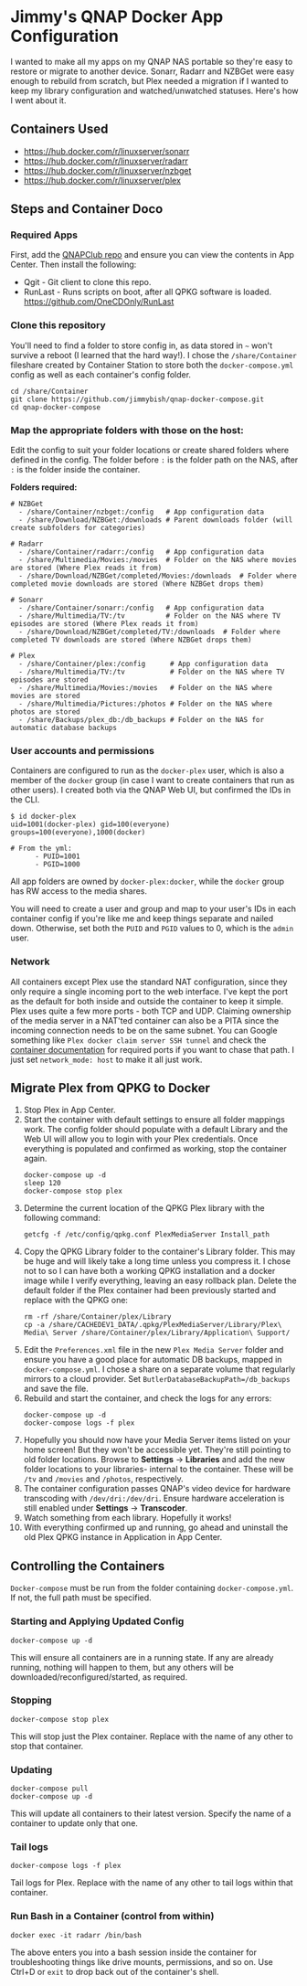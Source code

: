 # Jimmy's QNAP Docker App Configuration
I wanted to make all my apps on my QNAP NAS portable so they're easy to restore or migrate to another device. Sonarr, Radarr and NZBGet were easy enough to rebuild from scratch, but Plex needed a migration if I wanted to keep my library configuration and watched/unwatched statuses. Here's how I went about it.

## Containers Used
* https://hub.docker.com/r/linuxserver/sonarr
* https://hub.docker.com/r/linuxserver/radarr
* https://hub.docker.com/r/linuxserver/nzbget
* https://hub.docker.com/r/linuxserver/plex

## Steps and Container Doco
### Required Apps
First, add the [QNAPClub repo](https://www.qnapclub.eu/en) and ensure you can view the contents in App Center. Then install the following:
* Qgit - Git client to clone this repo.
* RunLast - Runs scripts on boot, after all QPKG software is loaded. https://github.com/OneCDOnly/RunLast

### Clone this repository
You'll need to find a folder to store config in, as data stored in `~` won't survive a reboot (I learned that the hard way!). I chose the `/share/Container` fileshare created by Container Station to store both the `docker-compose.yml` config as well as each container's config folder.
```
cd /share/Container
git clone https://github.com/jimmybish/qnap-docker-compose.git
cd qnap-docker-compose
```

### Map the appropriate folders with those on the host:
Edit the config to suit your folder locations or create shared folders where defined in the config. The folder before `:` is the folder path on the NAS, after `:` is the folder inside the container.

**Folders required:**

```
# NZBGet
  - /share/Container/nzbget:/config   # App configuration data
  - /share/Download/NZBGet:/downloads # Parent downloads folder (will create subfolders for categories)

# Radarr
  - /share/Container/radarr:/config   # App configuration data
  - /share/Multimedia/Movies:/movies  # Folder on the NAS where movies are stored (Where Plex reads it from)
  - /share/Download/NZBGet/completed/Movies:/downloads  # Folder where completed movie downloads are stored (Where NZBGet drops them)

# Sonarr
  - /share/Container/sonarr:/config   # App configuration data
  - /share/Multimedia/TV:/tv          # Folder on the NAS where TV episodes are stored (Where Plex reads it from)
  - /share/Download/NZBGet/completed/TV:/downloads  # Folder where completed TV downloads are stored (Where NZBGet drops them)

# Plex
  - /share/Container/plex:/config      # App configuration data
  - /share/Multimedia/TV:/tv           # Folder on the NAS where TV episodes are stored
  - /share/Multimedia/Movies:/movies   # Folder on the NAS where movies are stored
  - /share/Multimedia/Pictures:/photos # Folder on the NAS where photos are stored
  - /share/Backups/plex_db:/db_backups # Folder on the NAS for automatic database backups
```

### User accounts and permissions
Containers are configured to run as the `docker-plex` user, which is also a member of the `docker` group (in case I want to create containers that run as other users). I created both via the QNAP Web UI, but confirmed the IDs in the CLI.
```
$ id docker-plex
uid=1001(docker-plex) gid=100(everyone) groups=100(everyone),1000(docker)

# From the yml:
      - PUID=1001
      - PGID=1000
```
All app folders are owned by `docker-plex:docker`, while the `docker` group has RW access to the media shares.

You will need to create a user and group and map to your user's IDs in each container config if you're like me and keep things separate and nailed down. Otherwise, set both the `PUID` and `PGID` values to 0, which is the `admin` user.

### Network
All containers except Plex use the standard NAT configuration, since they only require a single incoming port to the web interface. I've kept the port as the default for both inside and outside the container to keep it simple.
Plex uses quite a few more ports - both TCP and UDP. Claiming ownership of the media server in a NAT'ted container can also be a PITA since the incoming connection needs to be on the same subnet. You can Google something like `Plex docker claim server SSH tunnel` and check the [container documentation](https://hub.docker.com/r/linuxserver/plex) for required ports if you want to chase that path. I just set `network_mode: host` to make it all just work.



## Migrate Plex from QPKG to Docker

1. Stop Plex in App Center.
1. Start the container with default settings to ensure all folder mappings work. The config folder should populate with a default Library and the Web UI will allow you to login with your Plex credentials. Once everything is populated and confirmed as working, stop the container again.
    ```
    docker-compose up -d
    sleep 120
    docker-compose stop plex
    ```
1. Determine the current location of the QPKG Plex library with the following command:
    ```
    getcfg -f /etc/config/qpkg.conf PlexMediaServer Install_path
    ```
1. Copy the QPKG Library folder to the container's Library folder. This may be huge and will likely take a long time unless you compress it. I chose not to so I can have both a working QPKG installation and a docker image while I verify everything, leaving an easy rollback plan. Delete the default folder if the Plex container had been previously started and replace with the QPKG one:
    ```
    rm -rf /share/Container/plex/Library
    cp -a /share/CACHEDEV1_DATA/.qpkg/PlexMediaServer/Library/Plex\ Media\ Server /share/Container/plex/Library/Application\ Support/
    ```
1. Edit the `Preferences.xml` file in the new `Plex Media Server` folder and ensure you have a good place for automatic DB backups, mapped in `docker-compose.yml`. I chose a share on a separate volume that regularly mirrors to a cloud provider. Set `ButlerDatabaseBackupPath=/db_backups` and save the file.
1. Rebuild and start the container, and check the logs for any errors:
    ```
    docker-compose up -d
    docker-compose logs -f plex
    ```
1. Hopefully you should now have your Media Server items listed on your home screen! But they won't be accessible yet. They're still pointing to old folder locations.
    Browse to **Settings** -> **Libraries** and add the new folder locations to your libraries- internal to the container. These will be `/tv` and `/movies` and `/photos`, respectively.
1. The container configuration passes QNAP's video device for hardware transcoding with `/dev/dri:/dev/dri`. Ensure hardware acceleration is still enabled under **Settings** -> **Transcoder**.
1. Watch something from each library. Hopefully it works!
1. With everything confirmed up and running, go ahead and uninstall the old Plex QPKG instance in Application in App Center.

## Controlling the Containers
`Docker-compose` must be run from the folder containing `docker-compose.yml`. If not, the full path must be specified.

### Starting and Applying Updated Config
```
docker-compose up -d
```
This will ensure all containers are in a running state. If any are already running, nothing will happen to them, but any others will be downloaded/reconfigured/started, as required. 

### Stopping
```
docker-compose stop plex
```
This will stop just the Plex container. Replace with the name of any other to stop that container.

### Updating
```
docker-compose pull
docker-compose up -d
```
This will update all containers to their latest version. Specify the name of a container to update only that one.

### Tail logs
```
docker-compose logs -f plex
```
Tail logs for Plex. Replace with the name of any other to tail logs within that container.

### Run Bash in a Container (control from within)
```
docker exec -it radarr /bin/bash
```
The above enters you into a bash session inside the container for troubleshooting things like drive mounts, permissions, and so on. Use Ctrl+D or `exit` to drop back out of the container's shell.
